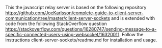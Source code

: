 This the javascript relay server is based on the following repository https://github.com/JoeKarlsson/complete-guide-to-client-server-communication/tree/master/client-server-sockets and is extended with code from the following StackOverflow question https://stackoverflow.com/questions/16280747/sending-message-to-a-specific-connected-users-using-websocket/16320011. Follow the instructions client-server-sockets/readme.md for installation and usage.
